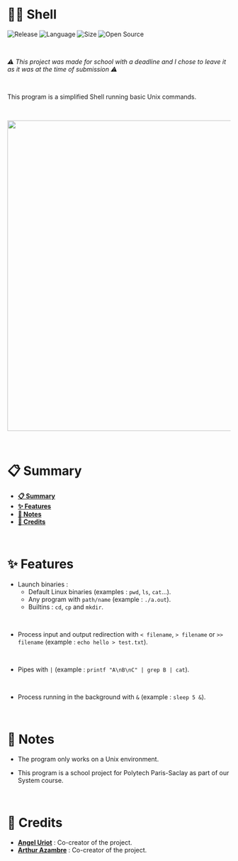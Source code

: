 # 👨‍💻 Shell

![Release](https://img.shields.io/badge/Release-v1.0-blueviolet)
![Language](https://img.shields.io/badge/Language-C%2B%2B-0052cf)
![Size](https://img.shields.io/badge/Size-28Ko-f12222)
![Open Source](https://badges.frapsoft.com/os/v2/open-source.svg?v=103)

<br/>

*⚠️ This project was made for school with a deadline and I chose to leave it as it was at the time of submission ⚠️*

<br/>

This program is a simplified Shell running basic Unix commands.

<br/>

<p align="center">
	<img src="https://i.imgur.com/VS1gXCz.png" width="700">
</p>

<br/>

# 📋 Summary

* **[📋 Summary](#-summary)**
* **[✨ Features](#-features)**
* **[📝 Notes](#-notes)**
* **[🙏 Credits](#-credits)**

<br/>

# ✨ Features

* Launch binaries :
  * Default Linux binaries (examples : `pwd`, `ls`, `cat`...).
  * Any program with `path/name` (example : `./a.out`).
  * Builtins : `cd`, `cp` and `mkdir`.

<br/>

* Process input and output redirection with `< filename`, `> filename` or `>> filename` (example : `echo hello > test.txt`).

<br/>

* Pipes with `|` (example : `printf "A\nB\nC" | grep B | cat`).

<br/>

* Process running in the background with `&` (example : `sleep 5 &`).

<br/>

# 📝 Notes

* The program only works on a Unix environment.

* This program is a school project for Polytech Paris-Saclay as part of our System course.

<br/>

# 🙏 Credits

* [**Angel Uriot**](https://github.com/angeluriot) : Co-creator of the project.
* [**Arthur Azambre**](https://github.com/arthurazambre) : Co-creator of the project.
